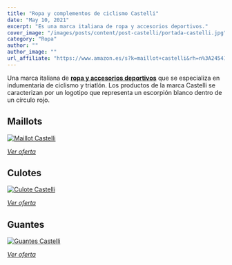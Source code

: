 ```yaml
---
title: "Ropa y complementos de ciclismo Castelli"
date: "May 10, 2021"
excerpt: "Es una marca italiana de ropa y accesorios deportivos."
cover_image: "/images/posts/content/post-castelli/portada-castelli.jpg"
category: "Ropa"
author: ""
author_image: ""
url_affiliate: "https://www.amazon.es/s?k=maillot+castelli&rh=n%3A2454136031%2Cp_89%3Acastelli&dc=&__mk_es_ES=%C3%85M%C3%85%C5%BD%C3%95%C3%91&qid=1628769550&rnid=1692911031&linkCode=ll2&tag=devser-21&linkId=742bf0e6dc6d287a4555b9d9282a2a3a&language=es_ES&ref_=as_li_ss_tl"
---
```


Una marca italiana de [**ropa y accesorios deportivos**](https://www.amazon.es/s?k=maillot+castelli&rh=n%3A2454136031%2Cp_89%3Acastelli&dc=&__mk_es_ES=%C3%85M%C3%85%C5%BD%C3%95%C3%91&qid=1628769550&rnid=1692911031&linkCode=ll2&tag=devser-21&linkId=742bf0e6dc6d287a4555b9d9282a2a3a&language=es_ES&ref_=as_li_ss_tl) que se especializa en indumentaria de ciclismo y triatlón. Los productos de la marca Castelli se caracterizan por un logotipo que representa un escorpión blanco dentro de un círculo rojo.

## Maillots

[![Maillot Castelli](/images/posts/content/post-castelli/maillots-castelli.jpg)](https://www.amazon.es/s?k=maillot+castelli&rh=n%3A2454136031%2Cp_89%3Acastelli&dc=&__mk_es_ES=%C3%85M%C3%85%C5%BD%C3%95%C3%91&qid=1628769550&rnid=1692911031&linkCode=ll2&tag=devser-21&linkId=742bf0e6dc6d287a4555b9d9282a2a3a&language=es_ES&ref_=as_li_ss_tl "Maillot Castelli")

_[Ver oferta](https://www.amazon.es/s?k=maillot+castelli&rh=n%3A2454136031%2Cp_89%3Acastelli&dc=&__mk_es_ES=%C3%85M%C3%85%C5%BD%C3%95%C3%91&qid=1628769550&rnid=1692911031&linkCode=ll2&tag=devser-21&linkId=742bf0e6dc6d287a4555b9d9282a2a3a&language=es_ES&ref_=as_li_ss_tl)_

## Culotes

[![Culote Castelli](/images/posts/content/post-castelli/culotes-castelli.jpg)](https://www.amazon.es/s?k=culote+castelli&i=sporting&__mk_es_ES=%C3%85M%C3%85%C5%BD%C3%95%C3%91&linkCode=ll2&tag=devser-21&linkId=1954471d5986985372537aa9175253bf&language=es_ES&ref_=as_li_ss_tl "Culote Castelli")

_[Ver oferta](https://www.amazon.es/s?k=culote+castelli&i=sporting&__mk_es_ES=%C3%85M%C3%85%C5%BD%C3%95%C3%91&linkCode=ll2&tag=devser-21&linkId=1954471d5986985372537aa9175253bf&language=es_ES&ref_=as_li_ss_tl)_

## Guantes

[![Guantes Castelli](/images/posts/content/post-castelli/guantes-castelli.jpg)](https://www.amazon.es/s?k=Guantes+castelli&i=sporting&__mk_es_ES=%C3%85M%C3%85%C5%BD%C3%95%C3%91&linkCode=ll2&tag=devser-21&linkId=55b691749ebd22bffcfd82bdc5dbf6ca&language=es_ES&ref_=as_li_ss_tl "Guantes Castelli")

*[Ver oferta](https://www.amazon.es/s?k=Guantes+castelli&i=sporting&__mk_es_ES=%C3%85M%C3%85%C5%BD%C3%95%C3%91&linkCode=ll2&tag=devser-21&linkId=55b691749ebd22bffcfd82bdc5dbf6ca&language=es_ES&ref_=as_li_ss_tl)*
